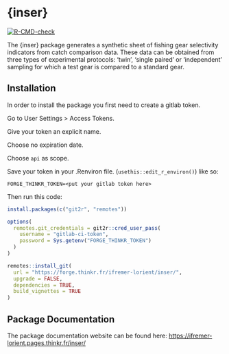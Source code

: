 
<!-- README.md is generated from README.Rmd. Please edit that file -->

# {inser}

<!-- badges: start -->

[![R-CMD-check](https://github.com/ThinkR-open/inser/actions/workflows/R-CMD-check.yaml/badge.svg)](https://github.com/ThinkR-open/inser/actions/workflows/R-CMD-check.yaml)
<!-- badges: end -->

The {inser} package generates a synthetic sheet of fishing gear
selectivity indicators from catch comparison data. These data can be
obtained from three types of experimental protocols: ‘twin’, ‘single
paired’ or ‘independent’ sampling for which a test gear is compared to a
standard gear.

## Installation

In order to install the package you first need to create a gitlab token.

Go to User Settings \> Access Tokens.

Give your token an explicit name.

Choose no expiration date.

Choose `api` as scope.

Save your token in your .Renviron file. (`usethis::edit_r_environ()`)
like so:

    FORGE_THINKR_TOKEN=<put your gitlab token here>

Then run this code:

``` r
install.packages(c("git2r", "remotes"))

options(
  remotes.git_credentials = git2r::cred_user_pass(
    username = "gitlab-ci-token", 
    password = Sys.getenv("FORGE_THINKR_TOKEN")
  )
)

remotes::install_git(
  url = "https://forge.thinkr.fr/ifremer-lorient/inser/",
  upgrade = FALSE,
  dependencies = TRUE,
  build_vignettes = TRUE
)
```

## Package Documentation

The package documentation website can be found here:
<https://ifremer-lorient.pages.thinkr.fr/inser/>
